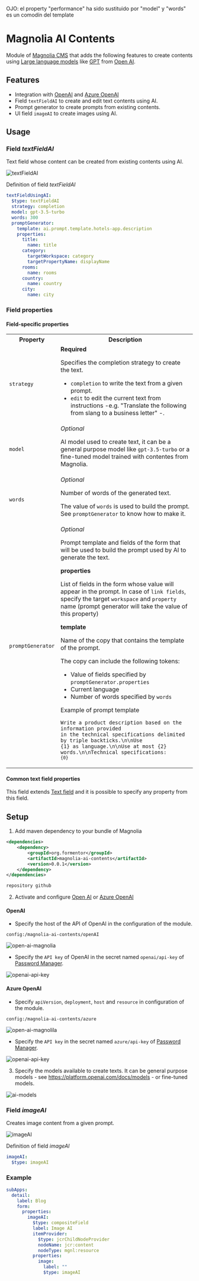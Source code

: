 OJO: el property "performance" ha sido sustituido por "model" y "words" es un comodín del template

# Magnolia AI Contents
Module of [Magnolia CMS](https://www.magnolia-cms.com/) that adds the following features to create contents using [Large language models](https://en.wikipedia.org/wiki/Large_language_model) like [GPT](https://en.wikipedia.org/wiki/Generative_pre-trained_transformer) from [Open AI](https://openai.com/).

## Features
- Integration with [OpenAI](https://platform.openai.com/docs/api-reference) and [Azure OpenAI](https://azure.microsoft.com/products/cognitive-services/openai-service/)
- Field `textFieldAI` to create and edit text contents using AI.
- Prompt generator to create prompts from existing contents.
- UI field `imageAI` to create images using AI.

## Usage
### Field _textFieldAI_
Text field whose content can be created from existing contents using AI.

![textFieldAI](_docs/textFieldAI.png)

Definition of field _textFieldAI_

```yaml
textFieldUsingAI:
  $type: textFieldAI
  strategy: completion
  model: gpt-3.5-turbo
  words: 300
  promptGenerator:
    template: ai.prompt.template.hotels-app.description
    properties:
      title:
        name: title
      category:
        targetWorkspace: category
        targetPropertyName: displayName
      rooms:
        name: rooms
      country:
        name: country
      city:
        name: city
```
### Field properties

#### Field-specific properties
<table>
<tr><th>Property</th><th>Description</th></tr>
<tr>
<td><code>strategy</code></td>
<td>
<strong>Required</strong>

Specifies the completion strategy to create the text.

- `completion` to write the text from a given prompt.
- `edit` to edit the current text from instructions -e.g. "Translate the following from slang to a business letter" -.
</td>
</tr>
<tr>
<td><code>model</code></td>
<td>
<i>Optional</i>

AI model used to create text, it can be a general purpose model like `gpt-3.5-turbo` or a fine-tuned model trained with contentes from Magnolia.
</td>
</tr>
<tr>
<td><code>words</code></td>
<td>
<i>Optional</i>

Number of words of the generated text.

The value of `words` is used to build the prompt. See `promptGenerator` to know how to make it.
</td>
</tr>
<tr>
<td><code>promptGenerator</code></td>
<td>
<i>Optional</i>

Prompt template and fields of the form that will be used to build the prompt used by AI to generate the text.

<strong>properties</strong>

List of fields in the form whose value will appear in the prompt. In case of `link fields`, specify the target `workspace` and `property` name (prompt generator will take the value of this property)

<strong>template</strong>

Name of the copy that contains the template of the prompt.

The copy can include the following tokens:

- Value of fields specified by `promptGenerator.properties`
- Current language
- Number of words specified by `words`

Example of prompt template

<code>Write a product description based on the information provided in the technical specifications delimited by triple backticks.\n\nUse {1} as language.\n\nUse at most {2} words.\n\nTechnical specifications: ```{0}```</code>
</td>
</tr>
</table>

#### Common text field properties
This field extends [Text field](https://docs.magnolia-cms.com/product-docs/6.2/Developing/Templating/Dialog-definition/Field-definition/List-of-fields/Text-field.html) and it is possible to specify any property from this field.

## Setup
1. Add maven dependency to your bundle of Magnolia
```xml
<dependencies>
    <dependency>
        <groupId>org.formentor</groupId>
        <artifactId>magnolia-ai-contents</artifactId>
        <version>0.0.1</version>
    </dependency>
</dependencies>
```
```xml
repository github
```
2. Activate and configure [Open AI](https://openai.com/) or [Azure OpenAI](https://azure.microsoft.com/products/cognitive-services/openai-service/)  

#### OpenAI
- Specify the host of the API of OpenAI in the configuration of the module.

`config:/magnolia-ai-contents/openAI` 

![open-ai-magnolia](_docs/openai-config.png)

- Specify the `API key` of OpenAI in the secret named `openai/api-key` of [Password Manager](https://docs.magnolia-cms.com/product-docs/6.2/Modules/List-of-modules/Password-Manager-module.html).

![openai-api-key](_docs/openai-api-key.png)
#### Azure OpenAI
- Specify `apiVersion`, `deployment`, `host` and `resource` in configuration of the module.

`config:/magnolia-ai-contents/azure`

![open-ai-magnolila](_docs/azure-config.png)

- Specify the `API key` in the secret named `azure/api-key` of [Password Manager](https://docs.magnolia-cms.com/product-docs/6.2/Modules/List-of-modules/Password-Manager-module.html).

![openai-api-key](_docs/azure-api-key.png)

3. Specify the models available to create texts. It can be general purpose models - see https://platform.openai.com/docs/models - or fine-tuned models.

![ai-models](_docs/ai-models.png)

### Field _imageAI_
Creates image content from a given prompt.

![imageAI](_docs/field-imageAI.png)

Definition of field _imageAI_

```yaml
imageAI:
  $type: imageAI
```
### Example
```yaml
subApps:
  detail:
    label: Blog
    form:
      properties:
        imageAI:
          $type: compositeField
          label: Image AI
          itemProvider:
            $type: jcrChildNodeProvider
            nodeName: jcr:content
            nodeType: mgnl:resource
          properties:
            image:
              label: ""
              $type: imageAI
```
